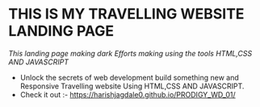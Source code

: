# **THIS IS MY TRAVELLING WEBSITE LANDING PAGE**
_This landing page making dark Efforts making using the tools HTML,CSS AND JAVASCRIPT_
- Unlock the secrets of web development build something new and Responsive Travelling website Using HTML,CSS AND JAVASCRIPT.
- Check it out :- https://harishjagdale0.github.io/PRODIGY_WD_01/
